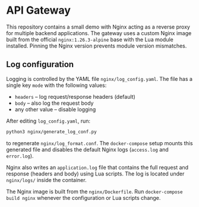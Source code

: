 # API Gateway

This repository contains a small demo with Nginx acting as a reverse proxy for multiple backend applications. The gateway uses a custom Nginx image built from the official `nginx:1.26.3-alpine` base with the Lua module installed. Pinning the Nginx version prevents module version mismatches.

## Log configuration

Logging is controlled by the YAML file `nginx/log_config.yaml`. The file has a single key `mode` with the following values:

- `headers` – log request/response headers (default)
- `body` – also log the request body
- any other value – disable logging

After editing `log_config.yaml`, run:

```bash
python3 nginx/generate_log_conf.py
```

to regenerate `nginx/log_format.conf`. The `docker-compose` setup mounts this generated file and disables the default Nginx logs (`access.log` and `error.log`).

Nginx also writes an `application.log` file that contains the full request and response (headers and body) using Lua scripts. The log is located under `nginx/logs/` inside the container.

The Nginx image is built from the `nginx/Dockerfile`. Run `docker-compose build nginx` whenever the configuration or Lua scripts change.
